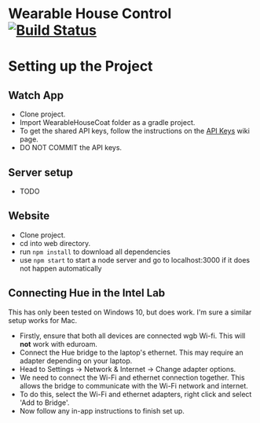 # Wearable House Control [![Build Status](https://travis-ci.org/ratorx/wearable-house-coat.svg?branch=master)](https://travis-ci.org/ratorx/wearable-house-coat)

# Setting up the Project

## Watch App
* Clone project.
* Import WearableHouseCoat folder as a gradle project.
* To get the shared API keys, follow the instructions on the [API Keys](https://github.com/ratorx/wearable-house-coat/wiki/API-Keys) wiki page.
* DO NOT COMMIT the API keys.

## Server setup
* TODO

## Website
* Clone project.
* cd into web directory.
* run `npm install` to download all dependencies
* use `npm start` to start a node server and go to localhost:3000 if it does not happen automatically

## Connecting Hue in the Intel Lab
This has only been tested on Windows 10, but does work. I'm sure a similar setup works for Mac.
* Firstly, ensure that both all devices are connected wgb Wi-fi. This will **not** work with eduroam.
* Connect the Hue bridge to the laptop's ethernet. This may require an adapter depending on your laptop.
* Head to Settings -> Network & Internet -> Change adapter options.
* We need to connect the Wi-Fi and ethernet connection together. This allows the bridge to communicate with the Wi-Fi network and internet.
* To do this, select the Wi-Fi and ethernet adapters, right click and select 'Add to Bridge'.
* Now follow any in-app instructions to finish set up.
